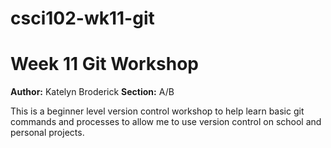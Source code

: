 # csci102-wk11-git

# Week 11 Git Workshop
**Author:** Katelyn Broderick
**Section:** A/B

This is a beginner level version control workshop to help learn basic git commands and processes to allow me to use version control on school and personal projects.